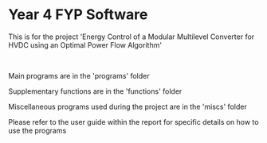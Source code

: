 # Year 4 FYP Software

This is for the project 'Energy Control of a Modular Multilevel Converter for HVDC using an Optimal Power Flow Algorithm'

<br />

Main programs are in the 'programs' folder

Supplementary functions are in the 'functions' folder

Miscellaneous programs used during the project are in the 'miscs' folder

Please refer to the user guide within the report for specific details on how to use the programs

